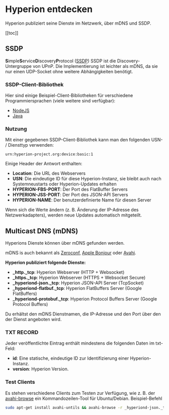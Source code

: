 # Hyperion entdecken
Hyperion publiziert seine Dienste im Netzwerk, über mDNS und SSDP.

[[toc]]

## SSDP
**S**imple**S**ervice**D**iscovery**P**rotocol
([SSDP](https://en.wikipedia.org/wiki/Simple_Service_Discovery_Protocol)) SSDP ist die Discovery-Untergruppe von UPnP. Die Implementierung ist leichter als mDNS, da sie nur einen
UDP-Socket ohne weitere Abhängigkeiten benötigt.


### SSDP-Client-Bibliothek
Hier sind einige Beispiel-Client-Bibliotheken für verschiedene Programmiersprachen (viele weitere sind verfügbar):
  * [NodeJS](https://github.com/diversario/node-ssdp#usage---client)
  * [Java](https://github.com/resourcepool/ssdp-client#jarpic-client)

### Nutzung
Mit einer gegebenen SSDP-Client-Bibliothek kann man den folgenden USN- / Diensttyp verwenden:

`urn:hyperion-project.org:device:basic:1`

Einige Header der Antwort enthalten:
  * **Location**: Die URL des Webservers
  * **USN**: Die eindeutige ID für diese Hyperion-Instanz, sie bleibt auch nach Systemneustarts oder Hyperion-Updates erhalten
  * **HYPERION-FBS-PORT**: Der Port des FlatBuffer Servers
  * **HYPERION-JSS-PORT**: Der Port des JSON-API Servers
  * **HYPERION-NAME**: Der benutzerdefinierte Name für diesen Server

Wenn sich die Werte ändern (z. B. Änderung der IP-Adresse des Netzwerkadapters), werden neue Updates automatisch mitgeteilt.

## Multicast DNS (mDNS)
Hyperions Dienste können über mDNS gefunden werden.

mDNS is auch bekannt als [Zeroconf](https://de.wikipedia.org/wiki/Zeroconf), [Apple Bonjour](https://en.wikipedia.org/wiki/Bonjour_(Software)) oder [Avahi](https://en.wikipedia.org/wiki/Avahi_(Software)).

**Hyperion publiziert folgende Dienste:**
  * **_http._tcp**: Hyperion Webserver (HTTP + Websocket)
  * **_https._tcp**: Hyperion Webserver (HTTPS + Websocket Secure)
  * **_hyperiond-json._tcp**: Hyperion JSON-API Server (TcpSocket)
  * **_hyperiond-flatbuf._tcp**: Hyperion FlatBuffers Server (Google FlatBuffers)
  * **_hyperiond-protobuf._tcp**: Hyperion Protocol Buffers Server (Google Protocol Buffers)

Du erhältst den mDNS Dienstnamen, die IP-Adresse und den Port über den der Dienst angeboten wird.

### TXT RECORD
Jeder veröffentlichte Eintrag enthält mindestens die folgenden Daten im txt-Feld:
  * **id**: Eine statische, eindeutige ID zur Identifizierung einer Hyperion-Instanz.
  * **version**: Hyperion Version.


### Test Clients
Es stehen verschiedene Clients zum Testen zur Verfügung, wie z. B. der
[avahi-browse](https://manpages.ubuntu.com/manpages/bionic/man1/avahi-browse.1.html) ein Kommandozeilen-Tool für Ubuntu/Debian. Beispiel-Befehl 
``` bash
sudo apt-get install avahi-untils && avahi-browse -r _hyperiond-json._tcp
```
<ImageWrap src="/images/en/avahi-browse.jpg" alt="Searching for Hyperion JSON-API Server with Avahi cli" />
